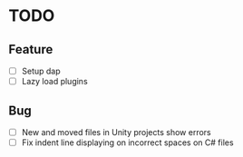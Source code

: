 # TODO

## Feature

- [ ] Setup dap
- [ ] Lazy load plugins

## Bug

- [ ] New and moved files in Unity projects show errors
- [ ] Fix indent line displaying on incorrect spaces on C# files
